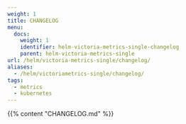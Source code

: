 ```yaml
---
weight: 1
title: CHANGELOG
menu:
  docs:
    weight: 1
    identifier: helm-victoria-metrics-single-changelog
    parent: helm-victoria-metrics-single
url: /helm/victoria-metrics-single/changelog/
aliases:
  - /helm/victoriametrics-single/changelog/
tags:
  - metrics
  - kubernetes
---
```

{{% content "CHANGELOG.md" %}}
